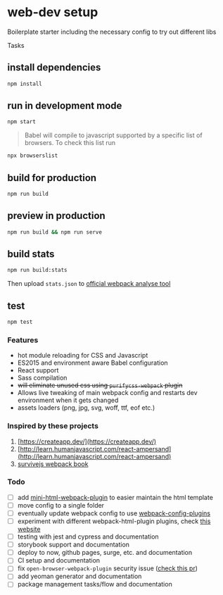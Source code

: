 # web-dev setup

Boilerplate starter including the necessary config to try out different libs

Tasks

## install dependencies

```sh
npm install
```

## run in development mode

```sh
npm start
```

> Babel will compile to javascript supported by a specific list of browsers. To check this list run

```sh
npx browserslist
```

## build for production

```sh
npm run build
```

## preview in production

```sh
npm run build && npm run serve
```

## build stats

```sh
npm run build:stats
```

Then upload `stats.json` to [official webpack analyse tool](https://webpack.github.io/analyse/)

## test

```sh
npm test
```

### Features

- hot module reloading for CSS and Javascript
- ES2015 and environment aware Babel configuration
- React support
- Sass compilation
- ~~will eliminate unused css using `purifycss-webpack` plugin~~
- Allows live tweaking of main webpack config and restarts dev environment when it gets changed
- assets loaders (png, jpg, svg, woff, ttf, eof etc.)

### Inspired by these projects

1. [https://createapp.dev/](https://createapp.dev/)
2. [http://learn.humanjavascript.com/react-ampersand](http://learn.humanjavascript.com/react-ampersand)
3. [survivejs webpack book](https://survivejs.com/webpack/foreword)

### Todo

- [ ] add [mini-html-webpack-plugin](https://www.npmjs.com/package/mini-html-webpack-plugin) to easier maintain the html template
- [ ] move config to a single folder
- [ ] eventually update webpack config to use [webpack-config-plugins](https://github.com/namics/webpack-config-plugins)
- [ ] experiment with different webpack-html-plugin plugins, check [this website](https://survivejs.com/webpack/developing/getting-started/)
- [ ] testing with jest and cypress and documentation
- [ ] storybook support and documentation
- [ ] deploy to now, github pages, surge, etc. and documentation
- [ ] CI setup and documentation
- [ ] fix `open-browser-webpack-plugin` security issue ([check this pr](https://github.com/baldore/open-browser-webpack-plugin/pull/30))
- [ ] add yeoman generator and documentation
- [ ] package management tasks/flow and documentation
